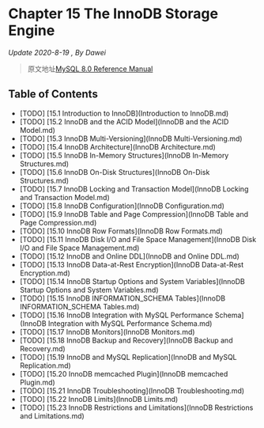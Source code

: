 # Chapter 15 The InnoDB Storage Engine

*Update 2020-8-19 , By Dawei*

> 原文地址[MySQL 8.0 Reference Manual](https://dev.mysql.com/doc/refman/8.0/en/innodb-storage-engine.html)

## Table of Contents

 - [TODO] [15.1 Introduction to InnoDB](Introduction to InnoDB.md)
 - [TODO] [15.2 InnoDB and the ACID Model](InnoDB and the ACID Model.md)
 - [TODO] [15.3 InnoDB Multi-Versioning](InnoDB Multi-Versioning.md)
 - [TODO] [15.4 InnoDB Architecture](InnoDB Architecture.md)
 - [TODO] [15.5 InnoDB In-Memory Structures](InnoDB In-Memory Structures.md)
 - [TODO] [15.6 InnoDB On-Disk Structures](InnoDB On-Disk Structures.md)
 - [TODO] [15.7 InnoDB Locking and Transaction Model](InnoDB Locking and Transaction Model.md)
 - [TODO] [15.8 InnoDB Configuration](InnoDB Configuration.md)
 - [TODO] [15.9 InnoDB Table and Page Compression](InnoDB Table and Page Compression.md)
 - [TODO] [15.10 InnoDB Row Formats](InnoDB Row Formats.md)
 - [TODO] [15.11 InnoDB Disk I/O and File Space Management](InnoDB Disk I/O and File Space Management.md)
 - [TODO] [15.12 InnoDB and Online DDL](InnoDB and Online DDL.md)
 - [TODO] [15.13 InnoDB Data-at-Rest Encryption](InnoDB Data-at-Rest Encryption.md)
 - [TODO] [15.14 InnoDB Startup Options and System Variables](InnoDB Startup Options and System Variables.md)
 - [TODO] [15.15 InnoDB INFORMATION_SCHEMA Tables](InnoDB INFORMATION_SCHEMA Tables.md)
 - [TODO] [15.16 InnoDB Integration with MySQL Performance Schema](InnoDB Integration with MySQL Performance Schema.md)
 - [TODO] [15.17 InnoDB Monitors](InnoDB Monitors.md)
 - [TODO] [15.18 InnoDB Backup and Recovery](InnoDB Backup and Recovery.md)
 - [TODO] [15.19 InnoDB and MySQL Replication](InnoDB and MySQL Replication.md)
 - [TODO] [15.20 InnoDB memcached Plugin](InnoDB memcached Plugin.md)
 - [TODO] [15.21 InnoDB Troubleshooting](InnoDB Troubleshooting.md)
 - [TODO] [15.22 InnoDB Limits](InnoDB Limits.md)
 - [TODO] [15.23 InnoDB Restrictions and Limitations](InnoDB Restrictions and Limitations.md)